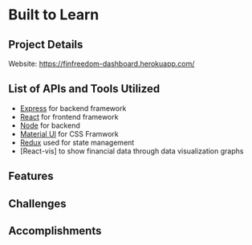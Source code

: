 # Built to Learn

## Project Details
Website: https://finfreedom-dashboard.herokuapp.com/

## List of APIs and Tools Utilized

- [Express](https://expressjs.com/) for backend framework
- [React](https://reactjs.org/) for frontend framework
- [Node](https://nodejs.org/en/) for backend
- [Material UI](https://materializecss.com/) for CSS Framwork
- [Redux](https://react-redux.js.org/) used for state management
- [React-vis] to show financial data through data visualization graphs

## Features

## Challenges


## Accomplishments

